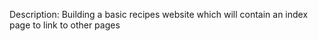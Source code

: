 Description: Building a basic recipes website which will contain an index page to link to other pages 